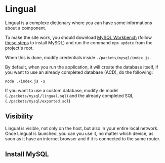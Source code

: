 # Lingual
 
Lingual is a complexe dictionary where you can have some informations about a component.

To make the site work, you should download [MySQL Workbench](https://dev.mysql.com/downloads/installer/) (follow [these steps](./#install-mysql) to install MySQL) and run the command `npm update` from the project's root.

When this is done, modify credentials inside `./packets/mysql/index.js`.

By default, when you run the application, it will create the database itself, if you want to use an already completed database (ACD), do the following:

```batch
node ./index.js -u
```

If you want to use a custom database, modify de model (`./packets/mysql/lingual.sql`) and the already completed SQL (`./packets/mysql/exported.sql`)

## Visibility

Lingual is visible, not only on the host, but also in your entire local network. Once Lingual is launched, you can you use it, no matter which device, as soon as it have an internet browser and if it is connected to the same router.

## Install MySQL

